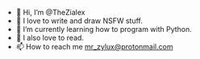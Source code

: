 - 👋 Hi, I’m @TheZialex
- 👀 I love to write and draw NSFW stuff. 
- 🌱 I’m currently learning how to program with Python.
- 💞️ I also love to read.
- 📫 How to reach me mr_zylux@protonmail.com

<!---
TheZialex/TheZialex is a ✨ special ✨ repository because its `README.md` (this file) appears on your GitHub profile.
You can click the Preview link to take a look at your changes.
--->
